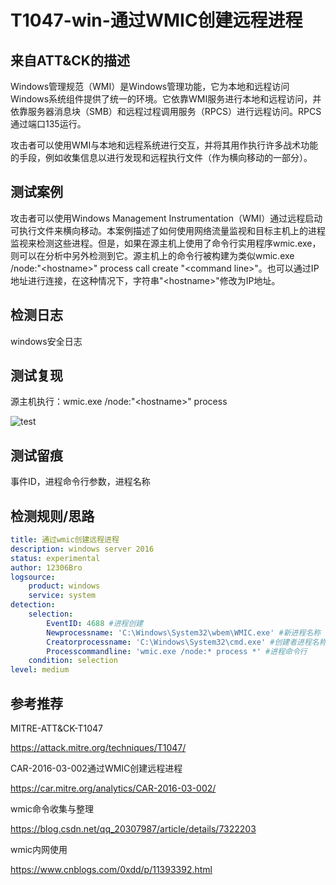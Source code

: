 # T1047-win-通过WMIC创建远程进程

## 来自ATT&CK的描述

Windows管理规范（WMI）是Windows管理功能，它为本地和远程访问Windows系统组件提供了统一的环境。它依靠WMI服务进行本地和远程访问，并依靠服务器消息块（SMB）和远程过程调用服务（RPCS）进行远程访问。RPCS通过端口135运行。

攻击者可以使用WMI与本地和远程系统进行交互，并将其用作执行许多战术功能的手段，例如收集信息以进行发现和远程执行文件（作为横向移动的一部分）。

## 测试案例

攻击者可以使用Windows Management Instrumentation（WMI）通过远程启动可执行文件来横向移动。本案例描述了如何使用网络流量监视和目标主机上的进程监视来检测这些进程。但是，如果在源主机上使用了命令行实用程序wmic.exe，则可以在分析中另外检测到它。源主机上的命令行被构建为类似wmic.exe /node:"\<hostname\>" process call create "\<command line\>"。也可以通过IP地址进行连接，在这种情况下，字符串"\<hostname\>"修改为IP地址。

## 检测日志

windows安全日志

## 测试复现

源主机执行：wmic.exe /node:"\<hostname\>" process

![test](https://image-host-toky.oss-cn-shanghai.aliyuncs.com/QDncB4.png)

## 测试留痕

事件ID，进程命令行参数，进程名称

## 检测规则/思路

```yml
title: 通过wmic创建远程进程
description: windows server 2016
status: experimental
author: 12306Bro
logsource:
​    product: windows
​    service: system
detection:
​    selection:
​        EventID: 4688 #进程创建
​        Newprocessname: 'C:\Windows\System32\wbem\WMIC.exe' #新进程名称
        Creatorprocessname: 'C:\Windows\System32\cmd.exe' #创建者进程名称
        Processcommandline: 'wmic.exe /node:* process *' #进程命令行
​    condition: selection
level: medium
```

## 参考推荐

MITRE-ATT&CK-T1047

<https://attack.mitre.org/techniques/T1047/>

CAR-2016-03-002通过WMIC创建远程进程

<https://car.mitre.org/analytics/CAR-2016-03-002/>

wmic命令收集与整理

<https://blog.csdn.net/qq_20307987/article/details/7322203>

wmic内网使用

<https://www.cnblogs.com/0xdd/p/11393392.html>
